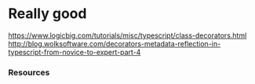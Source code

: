 # Really good
https://www.logicbig.com/tutorials/misc/typescript/class-decorators.html
http://blog.wolksoftware.com/decorators-metadata-reflection-in-typescript-from-novice-to-expert-part-4


### Resources
[](https://www.typescriptlang.org/docs/handbook/decorators.html)
